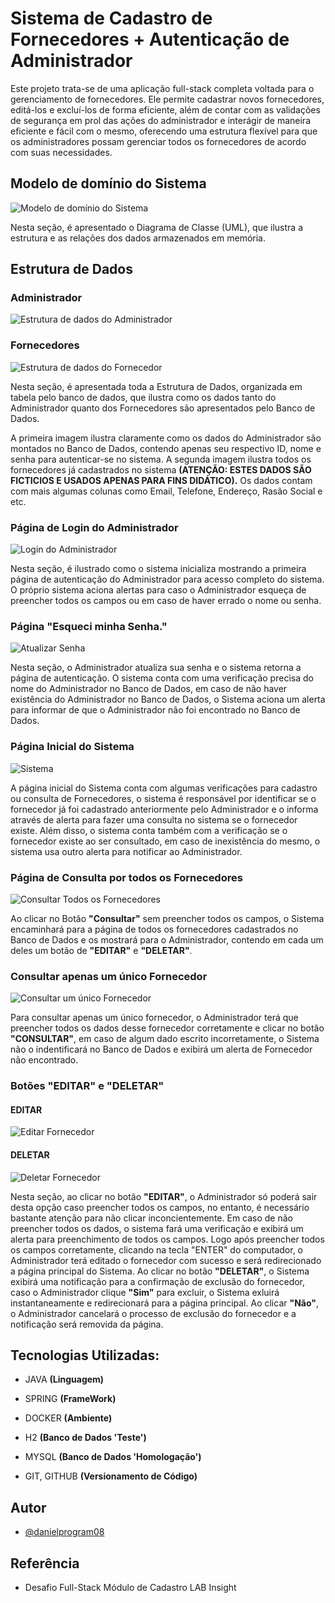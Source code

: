 # Sistema de Cadastro de Fornecedores + Autenticação de Administrador

Este projeto trata-se de uma aplicação full-stack completa voltada para o gerenciamento de fornecedores. Ele permite cadastrar novos fornecedores, editá-los e excluí-los de forma eficiente, além de contar com as validações de segurança em prol das ações do administrador e interágir de maneira eficiente e fácil com o mesmo, oferecendo uma estrutura flexível para que os administradores possam gerenciar todos os fornecedores de acordo com suas necessidades.

## Modelo de domínio do Sistema

![Modelo de domínio do Sistema](https://github.com/danielprogram08/Registration_Module/blob/main/Img/ClassDiagram.png?raw=true)

Nesta seção, é apresentado o Diagrama de Classe (UML), que ilustra a estrutura e as relações dos dados armazenados em memória.

## Estrutura de Dados

### Administrador
![Estrutura de dados do Administrador](https://github.com/danielprogram08/Registration_Module/blob/main/Img/Structure-Data-Administrator.png?raw=true)

### Fornecedores
![Estrutura de dados do Fornecedor](https://github.com/danielprogram08/Registration_Module/blob/main/Img/Structure-Data-Suppliers.png?raw=true)

Nesta seção, é apresentada toda a Estrutura de Dados, organizada em tabela pelo banco de dados, que ilustra como os dados tanto do Administrador quanto dos Fornecedores são apresentados pelo Banco de Dados.

A primeira imagem ilustra claramente como os dados do Administrador são montados no Banco de Dados, contendo apenas seu respectivo ID, nome e senha para autenticar-se no sistema.
A segunda imagem ilustra todos os fornecedores já cadastrados no sistema **(ATENÇÃO: ESTES DADOS SÃO FICTICIOS E USADOS APENAS PARA FINS DIDÁTICO).** Os dados contam com mais algumas colunas como Email, Telefone, Endereço, Rasão Social e etc. 

### Página de Login do Administrador

![Login do Administrador](https://github.com/danielprogram08/Registration_Module/blob/main/Img/Login-ADM-Page.png?raw=true)

Nesta seção, é ilustrado como o sistema inicializa mostrando a primeira página de autenticação do Administrador para acesso completo do sistema. O próprio sistema aciona alertas para caso o Administrador esqueça de preencher todos os campos ou em caso de haver errado o nome ou senha.

### Página "Esqueci minha Senha."

![Atualizar Senha](https://github.com/danielprogram08/Registration_Module/blob/main/Img/New-Password-Page.png?raw=true)

Nesta seção, o Administrador atualiza sua senha e o sistema retorna a página de autenticação. O sistema conta com uma verificação precisa do nome do Administrador no Banco de Dados, em caso de não haver existência do Administrador no Banco de Dados, o Sistema aciona um alerta para informar de que o Administrador não foi encontrado no Banco de Dados.

### Página Inicial do Sistema

![Sistema](https://github.com/danielprogram08/Registration_Module/blob/main/Img/Supplier-Page.png?raw=true)

A página inicial do Sistema conta com algumas verificações para cadastro ou consulta de Fornecedores, o sistema é responsável por identificar se o fornecedor já foi cadastrado anteriormente pelo Administrador e o informa através de alerta para fazer uma consulta no sistema se o fornecedor existe.
Além disso, o sistema conta também com a verificação se o fornecedor existe ao ser consultado, em caso de inexistência do mesmo, o sistema usa outro alerta para notificar ao Administrador.

### Página de Consulta por todos os Fornecedores

![Consultar Todos os Fornecedores](https://github.com/danielprogram08/Registration_Module/blob/main/Img/Show-All-Suppliers.png?raw=true)

Ao clicar no Botão **"Consultar"** sem preencher todos os campos, o Sistema encaminhará para a página de todos os fornecedores cadastrados no Banco de Dados e os mostrará para o Administrador, contendo em cada um deles um botão de **"EDITAR"** e **"DELETAR"**.

### Consultar apenas um único Fornecedor

![Consultar um único Fornecedor](https://github.com/danielprogram08/Registration_Module/blob/main/Img/Show-Just-OneSupplier.png?raw=true)

Para consultar apenas um único fornecedor, o Administrador terá que preencher todos os dados desse fornecedor corretamente e clicar no botão **"CONSULTAR"**, em caso de algum dado escrito incorretamente, o Sistema não o indentificará no Banco de Dados e exibirá um alerta de Fornecedor não encontrado.

### Botões "EDITAR" e "DELETAR"

#### EDITAR

![Editar Fornecedor](https://github.com/danielprogram08/Registration_Module/blob/main/Img/Edit-Supplier-Page.png?raw=true)

#### DELETAR

![Deletar Fornecedor](https://github.com/danielprogram08/Registration_Module/blob/main/Img/Delete-Supplier-Page.png?raw=true)

Nesta seção, ao clicar no botão **"EDITAR"**, o Administrador só poderá sair desta opção caso preencher todos os campos, no entanto, é necessário bastante atenção para não clicar inconcientemente. Em caso de não preencher todos os dados, o sistema fará uma verificação e exibirá um alerta para preenchimento de todos os campos. Logo após preencher todos os campos corretamente, clicando na tecla "ENTER" do computador, o Administrador terá editado o fornecedor com sucesso e será redirecionado a página principal do Sistema.
Ao clicar no botão **"DELETAR"**, o Sistema exibirá uma notificação para a confirmação de exclusão do fornecedor, caso o Administrador clique **"Sim"** para excluir, o Sistema exluirá instantaneamente e redirecionará para a página principal. Ao clicar **"Não"**, o Administrador cancelará o processo de exclusão do fornecedor e a notificação será removida da página.

## Tecnologias Utilizadas:

- JAVA **(Linguagem)**

- SPRING **(FrameWork)**

- DOCKER **(Ambiente)**

- H2 **(Banco de Dados 'Teste')**

- MYSQL **(Banco de Dados 'Homologação')**

- GIT, GITHUB **(Versionamento de Código)**

## Autor

- [@danielprogram08](https://github.com/danielprogram08)

## Referência

- Desafio Full-Stack Módulo de Cadastro LAB Insight
